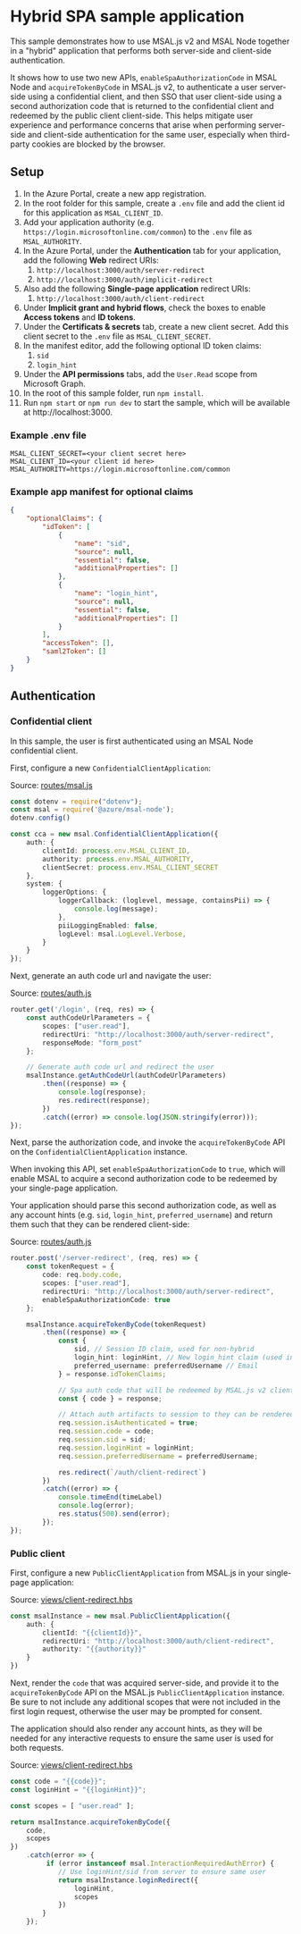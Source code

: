 # Hybrid SPA sample application

This sample demonstrates how to use MSAL.js v2 and MSAL Node together in a "hybrid" application that performs both server-side and client-side authentication. 

It shows how to use two new APIs, `enableSpaAuthorizationCode` in MSAL Node and `acquireTokenByCode` in MSAL.js v2, to authenticate a user server-side using a confidential client, and then SSO that user client-side using a second authorization code that is returned to the confidential client and redeemed by the public client client-side. This helps mitigate user experience and performance concerns that arise when performing server-side and client-side authentication for the same user, especially when third-party cookies are blocked by the browser.



## Setup

1. In the Azure Portal, create a new app registration.
1. In the root folder for this sample, create a `.env` file and add the client id for this application as `MSAL_CLIENT_ID`.
1. Add your application authority (e.g. `https://login.microsoftonline.com/common`) to the `.env` file as `MSAL_AUTHORITY`.
1. In the Azure Portal, under the **Authentication** tab for your application, add the following **Web** redirect URIs:
    1. `http://localhost:3000/auth/server-redirect`
    1. `http://localhost:3000/auth/implicit-redirect`
1. Also add the following **Single-page application** redirect URIs:
    1. `http://localhost:3000/auth/client-redirect`
1. Under **Implicit grant and hybrid flows**, check the boxes to enable **Access tokens** and **ID tokens**.
1. Under the **Certificats & secrets** tab, create a new client secret. Add this client secret to the `.env` file as `MSAL_CLIENT_SECRET`.
1. In the manifest editor, add the following optional ID token claims:
    1. `sid`
    1. `login_hint`
1. Under the **API permissions** tabs, add the `User.Read` scope from Microsoft Graph.
1. In the root of this sample folder, run `npm install`.
1. Run `npm start` or `npm run dev` to start the sample, which will be available at http://localhost:3000.

### Example .env file

```
MSAL_CLIENT_SECRET=<your client secret here>
MSAL_CLIENT_ID=<your client id here>
MSAL_AUTHORITY=https://login.microsoftonline.com/common
```

### Example app manifest for optional claims

```json
{
    "optionalClaims": {
        "idToken": [
            {
                "name": "sid",
                "source": null,
                "essential": false,
                "additionalProperties": []
            },
            {
                "name": "login_hint",
                "source": null,
                "essential": false,
                "additionalProperties": []
            }
        ],
        "accessToken": [],
        "saml2Token": []
    }
}
```

## Authentication

### Confidential client

In this sample, the user is first authenticated using an MSAL Node confidential client. 

First, configure a new `ConfidentialClientApplication`:

Source: [routes/msal.js](./routes/msal.js)
```typescript
const dotenv = require("dotenv");
const msal = require('@azure/msal-node');
dotenv.config()

const cca = new msal.ConfidentialClientApplication({
    auth: {
        clientId: process.env.MSAL_CLIENT_ID,
        authority: process.env.MSAL_AUTHORITY,
        clientSecret: process.env.MSAL_CLIENT_SECRET
    },
    system: {
        loggerOptions: {
            loggerCallback: (loglevel, message, containsPii) => {
                console.log(message);
            },
            piiLoggingEnabled: false,
            logLevel: msal.LogLevel.Verbose,
        }
    }
});
```

Next, generate an auth code url and navigate the user:

Source: [routes/auth.js](./routes/auth.js)
```typescript
router.get('/login', (req, res) => {
    const authCodeUrlParameters = {
        scopes: ["user.read"],
        redirectUri: "http://localhost:3000/auth/server-redirect",
        responseMode: "form_post"
    };

    // Generate auth code url and redirect the user
    msalInstance.getAuthCodeUrl(authCodeUrlParameters)
        .then((response) => {
            console.log(response);
            res.redirect(response);
        })
        .catch((error) => console.log(JSON.stringify(error)));
});
```

Next, parse the authorization code, and invoke the `acquireTokenByCode` API on the `ConfidentialClientApplication` instance. 

When invoking this API, set `enableSpaAuthorizationCode` to `true`, which will enable MSAL to acquire a second authorization code to be redeemed by your single-page application. 

Your application should parse this second authorization code, as well as any account hints (e.g. `sid`, `login_hint`, `preferred_username`) and return them such that they can be rendered client-side:

Source: [routes/auth.js](./routes/auth.js)
```typescript
router.post('/server-redirect', (req, res) => {
    const tokenRequest = {
        code: req.body.code,
        scopes: ["user.read"],
        redirectUri: "http://localhost:3000/auth/server-redirect",
        enableSpaAuthorizationCode: true
    };

    msalInstance.acquireTokenByCode(tokenRequest)
        .then((response) => {
            const {
                sid, // Session ID claim, used for non-hybrid
                login_hint: loginHint, // New login_hint claim (used instead of sid or email)
                preferred_username: preferredUsername // Email
            } = response.idTokenClaims;

            // Spa auth code that will be redeemed by MSAL.js v2 client-side
            const { code } = response;

            // Attach auth artifacts to session to they can be rendered downstream
            req.session.isAuthenticated = true;
            req.session.code = code;
            req.session.sid = sid;
            req.session.loginHint = loginHint;
            req.session.preferredUsername = preferredUsername;

            res.redirect(`/auth/client-redirect`)
        })
        .catch((error) => {
            console.timeEnd(timeLabel)
            console.log(error);
            res.status(500).send(error);
        });
});
```


### Public client

First, configure a new `PublicClientApplication` from MSAL.js in your single-page application:

Source: [views/client-redirect.hbs](./views/client-redirect.hbs)
```typescript
const msalInstance = new msal.PublicClientApplication({
    auth: {
        clientId: "{{clientId}}",
        redirectUri: "http://localhost:3000/auth/client-redirect",
        authority: "{{authority}}"
    }
})
```

Next, render the `code` that was acquired server-side, and provide it to the `acquireTokenByCode` API on the MSAL.js `PublicClientApplication` instance. Be sure to not include any additional scopes that were not included in the first login request, otherwise the user may be prompted for consent.

The application should also render any account hints, as they will be needed for any interactive requests to ensure the same user is used for both requests.

Source: [views/client-redirect.hbs](./views/client-redirect.hbs)
```typescript
const code = "{{code}}";
const loginHint = "{{loginHint}}";

const scopes = [ "user.read" ];

return msalInstance.acquireTokenByCode({
    code,
    scopes
})
    .catch(error => {
         if (error instanceof msal.InteractionRequiredAuthError) {
            // Use loginHint/sid from server to ensure same user
            return msalInstance.loginRedirect({
                loginHint,
                scopes
            })
        }
    });
```
